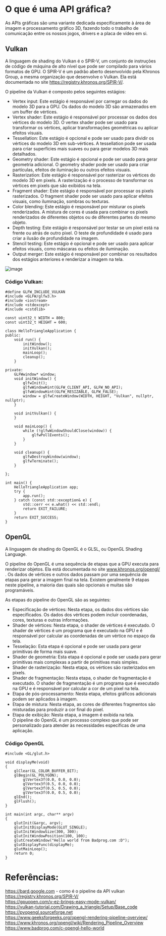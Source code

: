 # O que é uma API gráfica? 
As APIs gráficas são uma variante dedicada especificamente à área de imagem e processamento gráfico 3D, fazendo todo o trabalho de comunicação entre os nossos jogos, drivers e a placa de vídeo em si.  

## Vulkan
A linguagem de shading do Vulkan é o SPIR-V, um conjunto de instruções de código de máquina de alto nível que pode ser compilado para vários formatos de GPU. O SPIR-V é um padrão aberto desenvolvido pela Khronos Group, a mesma organização que desenvolve o Vulkan. Ela está documentada no site https://registry.khronos.org/SPIR-V/.  

O pipeline da Vulkan é composto pelos seguintes estágios: 
- Vertex input: Este estágio é responsável por carregar os dados do modelo 3D para a GPU. Os dados do modelo 3D são armazenados em um buffer de vértices.
- Vertex shader: Este estágio é responsável por processar os dados dos vértices do modelo 3D. O vertex shader pode ser usado para transformar os vértices, aplicar transformações geométricas ou aplicar efeitos visuais.
- Tessellation: Este estágio é opcional e pode ser usado para dividir os vértices do modelo 3D em sub-vértices. A tessellation pode ser usada para criar superfícies mais suaves ou para gerar modelos 3D mais detalhados.
- Geometry shader: Este estágio é opcional e pode ser usado para gerar geometria adicional. O geometry shader pode ser usado para criar partículas, efeitos de iluminação ou outros efeitos visuais.
- Rasterization: Este estágio é responsável por rasterizar os vértices do modelo 3D em pixels. A rasterização é o processo de transformar os vértices em pixels que são exibidos na tela.
- Fragment shader: Este estágio é responsável por processar os pixels rasterizados. O fragment shader pode ser usado para aplicar efeitos visuais, como iluminação, sombras ou texturas.
- Color blending: Este estágio é responsável por misturar os pixels renderizados. A mistura de cores é usada para combinar os pixels renderizados de diferentes objetos ou de diferentes partes do mesmo objeto.
- Depth testing: Este estágio é responsável por testar se um pixel está na frente ou atrás de outro pixel. O teste de profundidade é usado para criar a ilusão de profundidade na imagem.
- Stencil testing: Este estágio é opcional e pode ser usado para aplicar efeitos visuais, como máscaras ou efeitos de iluminação.
- Output merger: Este estágio é responsável por combinar os resultados dos estágios anteriores e renderizar a imagem na tela.

![image](https://github.com/edu-bejor/Computacao-Visual-Mack/assets/16262291/dab44c75-4f2f-4ff5-8497-b59df3f022c0)
### Código Vulkan:  
```
#define GLFW_INCLUDE_VULKAN 
#include <GLFW/glfw3.h> 
#include <iostream> 
#include <stdexcept> 
#include <cstdlib> 

const uint32_t WIDTH = 800; 
const uint32_t HEIGHT = 600;

class HelloTriangleApplication { 
public: 
    void run() { 
        initWindow(); 
        initVulkan(); 
        mainLoop(); 
        cleanup(); 
    }

private: 
    GLFWwindow* window; 
    void initWindow() { 
        glfwInit(); 
        glfwWindowHint(GLFW_CLIENT_API, GLFW_NO_API); 
        glfwWindowHint(GLFW_RESIZABLE, GLFW_FALSE); 
        window = glfwCreateWindow(WIDTH, HEIGHT, "Vulkan", nullptr, nullptr); 
    }

    void initVulkan() { 
    }

    void mainLoop() { 
        while (!glfwWindowShouldClose(window)) { 
            glfwPollEvents(); 
        } 
    }

    void cleanup() { 
        glfwDestroyWindow(window); 
        glfwTerminate(); 
    }

};

int main() { 
    HelloTriangleApplication app;   
    try { 
        app.run(); 
    } catch (const std::exception& e) { 
        std::cerr << e.what() << std::endl; 
        return EXIT_FAILURE; 
    }   
    return EXIT_SUCCESS; 
}
```

## OpenGL 
A linguagem de shading do OpenGL é o GLSL, ou OpenGL Shading Language.  

O pipeline do OpenGL é uma sequência de etapas que a GPU executa para renderizar objetos. Ela está documentada no site www.khronos.org/opengl/ . Os dados de vértices e outros dados passam por uma sequência de etapas para gerar a imagem final na tela. Existem geralmente 9 etapas neste pipeline, a maioria das quais são opcionais e muitas são programáveis. 

As etapas do pipeline do OpenGL são as seguintes: 
- Especificação de vértices: Nesta etapa, os dados dos vértices são especificados. Os dados dos vértices podem incluir coordenadas, cores, texturas e outras informações.
- Shader de vértices: Nesta etapa, o shader de vértices é executado. O shader de vértices é um programa que é executado na GPU e é responsável por calcular as coordenadas de um vértice no espaço da tela.
- Tesselação: Esta etapa é opcional e pode ser usada para gerar primitivas de forma mais suave.
- Shader de geometria: Esta etapa é opcional e pode ser usada para gerar primitivas mais complexas a partir de primitivas mais simples.
- Shader de rasterização: Nesta etapa, os vértices são rasterizados em pixels.
- Shader de fragmentação: Nesta etapa, o shader de fragmentação é executado. O shader de fragmentação é um programa que é executado na GPU e é responsável por calcular a cor de um pixel na tela.
- Etapa de pós-processamento: Nesta etapa, efeitos gráficos adicionais podem ser aplicados à imagem.
- Etapa de mistura: Nesta etapa, as cores de diferentes fragmentos são misturadas para produzir a cor final do pixel.
- Etapa de exibição: Nesta etapa, a imagem é exibida na tela.  
O pipeline do OpenGL é um processo complexo que pode ser personalizado para atender às necessidades específicas de uma aplicação.

### Código OpenGL
```
#include <GL/glut.h> 
 
void displayMe(void) 
{ 
    glClear(GL_COLOR_BUFFER_BIT); 
    glBegin(GL_POLYGON); 
        glVertex3f(0.0, 0.0, 0.0); 
        glVertex3f(0.5, 0.0, 0.0); 
        glVertex3f(0.5, 0.5, 0.0); 
        glVertex3f(0.0, 0.5, 0.0); 
    glEnd(); 
    glFlush(); 
} 
 
int main(int argc, char** argv) 
{ 
    glutInit(&argc, argv); 
    glutInitDisplayMode(GLUT_SINGLE); 
    glutInitWindowSize(300, 300); 
    glutInitWindowPosition(100, 100); 
    glutCreateWindow("Hello world from Badprog.com :D"); 
    glutDisplayFunc(displayMe); 
    glutMainLoop(); 
    return 0; 
}
```

# Referências:
https://bard.google.com - como é o pipeline da API vulkan   
https://registry.khronos.org/SPIR-V/   
https://gpuopen.com/v-ez-brings-easy-mode-vulkan/   
https://vulkan-tutorial.com/Drawing_a_triangle/Setup/Base_code   
https://pyopengl.sourceforge.net   
https://www.geeksforgeeks.org/opengl-rendering-pipeline-overview/   
https://www.khronos.org/opengl/wiki/Rendering_Pipeline_Overview   
https://www.badprog.com/c-opengl-hello-world   


